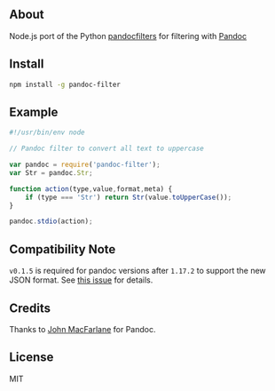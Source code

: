 ## About

Node.js port of the Python [pandocfilters][] for filtering with [Pandoc][]

## Install

```bash
npm install -g pandoc-filter
```

## Example

```javascript
#!/usr/bin/env node

// Pandoc filter to convert all text to uppercase

var pandoc = require('pandoc-filter');
var Str = pandoc.Str;

function action(type,value,format,meta) {
	if (type === 'Str') return Str(value.toUpperCase());
}

pandoc.stdio(action);
```

## Compatibility Note

`v0.1.5` is required for pandoc versions after `1.17.2` to support the new JSON
format. See [this issue](https://github.com/mvhenderson/pandoc-filter-node/issues/5) for details.

## Credits

Thanks to [John MacFarlane](https://github.com/jgm) for Pandoc.

## License

MIT


[Pandoc]: http://johnmacfarlane.net/pandoc
[pandocfilters]: https://github.com/jgm/pandocfilters
